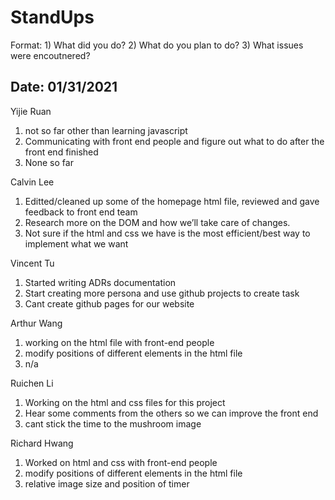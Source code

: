 # StandUps

Format: 1) What did you do? 2) What do you plan to do? 3) What issues were encoutnered?

## Date: 01/31/2021

Yijie Ruan 
1. not so far other than learning javascript
2. Communicating with front end people and figure out what to do after the front end finished
3. None so far

Calvin Lee
1. Editted/cleaned up some of the homepage html file, reviewed and gave feedback to front end team
2. Research more on the DOM and how we’ll take care of changes.
3. Not sure if the html and css we have is the most efficient/best way to implement what we want

Vincent Tu
1. Started writing ADRs documentation
2. Start creating more persona and use github projects to create task
3. Cant create github pages for our website

Arthur Wang
1. working on the html file with front-end people
2. modify positions of different elements in the html file
3. n/a

Ruichen Li
1. Working on the html and css files for this project
2. Hear some comments from the others so we can improve the front end
3. cant stick the time to the mushroom image

Richard Hwang
1. Worked on html and css with front-end people
2. modify positions of different elements in the html file
3. relative image size and position of timer
